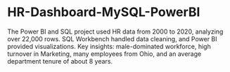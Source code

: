 # HR-Dashboard-MySQL-PowerBI
The Power BI and SQL project used HR data from 2000 to 2020, analyzing over 22,000 rows. SQL Workbench handled data cleaning, and Power BI provided visualizations. Key insights: male-dominated workforce, high turnover in Marketing, many employees from Ohio, and an average department tenure of about 8 years.
